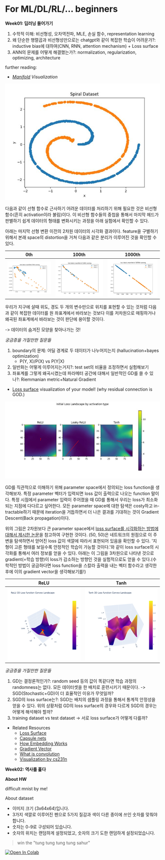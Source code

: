 # For ML/DL/RL/... beginners

**Week01: 딥러닝 들어가기**

1. 수학적 이해: 비선형성, 오차역전파, MLE, 손실 함수, representation learning
2. 왜 단순한 행렬곱과 비선형성만으로는 chatgpt와 같이 복잡한 학습이 어려운가?: inductive bias에 대하여(CNN, RNN, attention mechanism) + Loss surface
3. ANN의 문제를 어떻게 해결했는가?: normalization, regularization, optimizing, architecture

further reading:

-   _[Manifold](./week01/manifold_study.ipynb) Visualization_

![spiral](./week01/docs/spiral.jpg)

다음과 같이 선형 함수로 근사하기 어려운 데이터를 처리하기 위해 필요한 것은 비선형 함수(흔히 activation이라 불림)이다. 이 비선형 함수들의 중첩을 통해서 마지막 헤드가 판별하기 쉽게 데이터의 형태를 변화시키는 과정을 아래 실험에서 확인할 수 있다.

아래는 마지막 선형 변환 이전의 2차원 데이터의 시각화 결과이다. feature을 구별하기 위해서 본래 space의 distortion을 거쳐 다음과 같은 분리가 이루어진 것을 확인할 수 있다.

| 0th                                    | 100th                                    | 1000th                                    |
| -------------------------------------- | ---------------------------------------- | ----------------------------------------- |
| ![image](./week01/docs/manifold_0.jpg) | ![image](./week01/docs/manifold_100.jpg) | ![image](./week01/docs/manifold_1000.jpg) |

우리가 지구에 살때 위도, 경도 두 개의 변수만으로 위치를 표현할 수 있는 것처럼 다음과 같이 복잡한 데이터를 원 좌표계에서 바라보는 것보다 이를 저차원으로 매핑하거나 왜곡된 좌표계에서 바라보는 것이 판단에 용이할 것이다.

-> 데이터의 숨겨진 모양을 찾아나가는 것!

_궁금증을 가질만한 질문들_

1. boundary의 문제: 어딜 경계로 두 데이터가 나누어지는지 (hallucination+bayes optimization)
    - P(Y, X)/P(X) vs P(Y|X)
2. 일반화는 어떻게 이루어지는거지?: test set의 비율을 조정하면서 실험해보기
3. 좌표계를 그렇게 왜곡시켰는데 파라메터 공간에 대해서 일반적인 GD를 쓸 수 있나?: Riemmanian metric+Natural Gradient

-   [Loss surface](./week01/loss_surface.ipynb) visualization of your model! (why residual connection is GOD.)

![loss_landscape](./week01/docs/loss_landscape.jpg)

GD를 직관적으로 이해하기 위해 parameter space에서 정의되는 loss function을 생각해보자. 특정 parameter 벡터가 입력되면 loss 값이 출력으로 나오는 function 말이다. 특정 시점에서 parameter 입력이 주어졌을 때 GD를 통해서 우리는 loss가 최소화되는 지점에 다다르고 싶어한다. 모든 parameter space에 대한 탐색은 costy하고 in-tractable하기 때문에 iteration을 거듭하면서 더 나은 결과를 기대하는 것이 Gradient Descent(Back propagation)이다.

위의 그림은 2차원보다 큰 parameter space에서 [loss surface를 시각화하는 방법에 대해서 제시한 논문](https://arxiv.org/pdf/1712.09913)을 참고하여 구현한 것이다. (50, 50)은 네트워크의 원점으로 이 주변을 탐색하면서 얻어진 loss 값이 색깔에 따라서 표현되어 있음을 확인할 수 있다. '지형이 고른 형태를 보일수록 안정적인 학습이 가능할 것이다.'와 같이 loss surface의 시각화를 통해서 여러 정보를 얻을 수 있다. 아래는 이 그림을 3차원으로 나타낸 것으로 gradient(=학습 방향)이 loss가 감소하는 방향인 것을 실험적으로도 얻을 수 있다.(수학적인 방법이 궁금하다면 loss function을 스칼라 출력을 내는 벡터 함수라고 생각한 후에 이의 gradient vector을 생각해보기를!)

| ReLU                             | Tanh                             |
| -------------------------------- | -------------------------------- |
| ![image](./week01/docs/relu.png) | ![image](./week01/docs/tanh.png) |

_궁금증을 가질만한 질문들_

1. GD는 결정론적인가?: random seed 등의 값이 똑같다면 학습 과정의 randomness는 없다. 모든 데이터셋을 한 배치로 훈련시키기 때문이다. -> SGD(Stochastic+GD)이 더 효율적인 이유가 무엇일까?
2. SGD의 loss surface는?: SGD는 배치의 샘플링 과정을 통해서 통계적 안정성을 얻을 수 있다. 위의 상황처럼 GD의 loss surface의 경우와 다르게 SGD의 경우는 어떻게 해석해야 할까?
3. training dataset vs test dataset -> 서로 loss surface가 어떻게 다를까?

-   Related Resources
    -   [Loss Surface](https://arxiv.org/pdf/1712.09913)
    -   [Capsule nets](https://medium.com/ai³-theory-practice-business/understanding-hintons-capsule-networks-part-i-intuition-b4b559d1159b)
    -   [How Embedding Works](https://github.com/colah/NLP-RNNs-Representations-Post/blob/master/index.md)
    -   [Gradient Vector](https://en.wikipedia.org/wiki/Gradient)
    -   [What is convolution](https://www.youtube.com/watch?v=KuXjwB4LzSA)
    -   [Visualization by cs231n](https://www.youtube.com/watch?v=ta5fdaqDT3M)

**Week02: 역사를 훑다**

**About HW**

difficult mnist by me!

About dataset

-   이미지 크기 (3x64x64)입니다.
-   3가지 색깔로 이루어진 펜으로 5가지 질감과 색이 다른 종이에 쓰인 숫자를 맞춰야 합니다.
-   숫자는 0-9로 구성되어 있습니다.
-   숫자의 위치는 랜덤하게 설정되었고, 숫자의 크기 도한 랜덤하게 설정되었습니다.

> win the "tung tung tung tung sahur"

<a target="_blank" href="https://colab.research.google.com/github/yoonhero/sig_archive/blob/main/hw/example_code.ipynb">
  <img src="https://colab.research.google.com/assets/colab-badge.svg" alt="Open In Colab"/>
</a>

